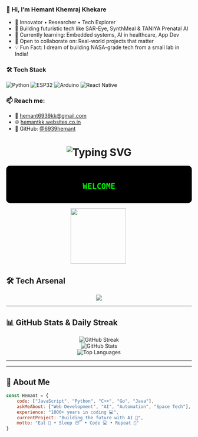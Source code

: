 

<!---
6939hemant/6939hemant is a ✨ special ✨ repository because its `README.md` (this file) appears on your GitHub profile.
You can click the Preview link to take a look at your changes.
--->
### 👋 Hi, I’m Hemant Khemraj Khekare

- 🔬 Innovator • Researcher • Tech Explorer
- 🧠 Building futuristic tech like SAR-Eye, SynthMeal & TANIYA Prenatal AI
- 🔭 Currently learning: Embedded systems, AI in healthcare, App Dev
- 🤝 Open to collaborate on: Real-world projects that matter
- 💡 Fun Fact: I dream of building NASA-grade tech from a small lab in India!

### 🛠️ Tech Stack
![Python](https://img.shields.io/badge/Python-3776AB?style=flat&logo=python&logoColor=white)
![ESP32](https://img.shields.io/badge/ESP32-Microcontroller-blue)
![Arduino](https://img.shields.io/badge/Arduino-00979D?style=flat&logo=arduino&logoColor=white)
![React Native](https://img.shields.io/badge/React_Native-20232A?style=flat&logo=react&logoColor=61DAFB)

### 📫 Reach me:
- 💌 hemant6939kk@gmail.com
- 🌐 [hemantkk.websites.co.in](https://hemantkk.websites.co.in)
- 🐙 GitHub: [@6939hemant](https://github.com/6939hemant)
<!-- WELCOME SCREEN -->
<h1 align="center">
  <img src="https://readme-typing-svg.herokuapp.com?font=Orbitron&size=40&color=00FF00&center=true&vCenter=true&width=800&lines=WELCOME+TO+MY+GITHUB+UNIVERSE+🌌;Full+Stack+Developer+%F0%9F%92%BB;AI+%26+Automation+Specialist+🤖;Open+Source+Contributor+🌍" alt="Typing SVG" />
</h1>

<!-- NEON BLACK BOX -->
<div align="center" style="background-color:black;padding:15px;border-radius:10px;">
  <h2 style="color:#00FF00;font-family:monospace;">WELCOME</h2>
</div>

<!-- ANIMAL GIFS -->
<p align="center">
  <img src="https://media.giphy.com/media/MDJ9IbxxvDUQM/giphy.gif" width="150px" />
  <img 

---

## 🛠 Tech Arsenal
<p align="center">
  <img src="https://skillicons.dev/icons?i=html,css,js,ts,react,nextjs,nodejs,express,python,java,cpp,go,mysql,mongodb,git,github,docker,kubernetes,aws" />
</p>

---

## 📊 GitHub Stats & Daily Streak
<div align="center">

![GitHub Streak](https://streak-stats.demolab.com?user=Hemant-KK&theme=tokyonight&hide_border=true&border_radius=10)  
![GitHub Stats](https://github-readme-stats.vercel.app/api?username=Hemant-KK&show_icons=true&theme=tokyonight&hide_border=true&border_radius=10)  
![Top Languages](https://github-readme-stats.vercel.app/api/top-langs/?username=Hemant-KK&layout=compact&theme=tokyonight&hide_border=true&border_radius=10)  

</div>

---


---

## 🌌 About Me
```javascript
const Hemant = {
    code: ["JavaScript", "Python", "C++", "Go", "Java"],
    askMeAbout: ["Web Development", "AI", "Automation", "Space Tech"],
    experience: "1000+ years in coding 💻",
    currentProject: "Building the future with AI 🚀",
    motto: "Eat 🍕 • Sleep 😴 • Code 💻 • Repeat 🔁"
}